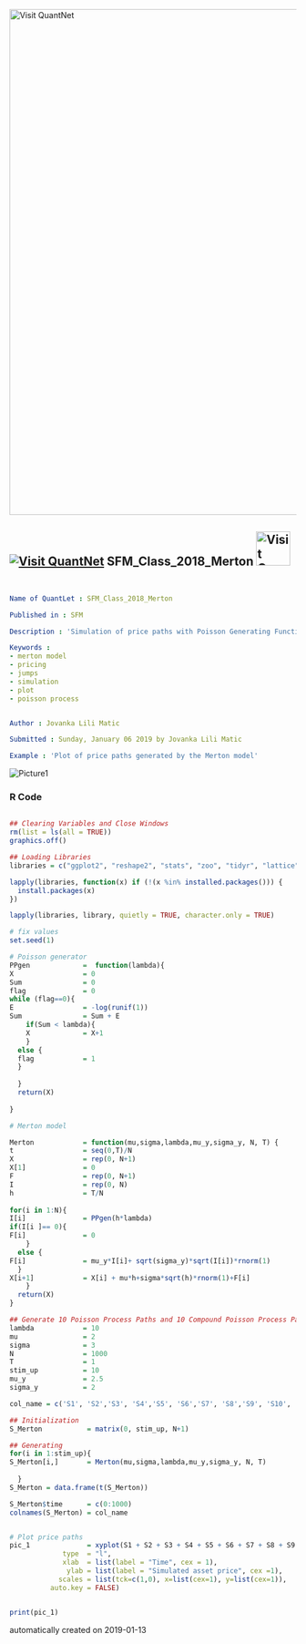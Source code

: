 [<img src="https://github.com/QuantLet/Styleguide-and-FAQ/blob/master/pictures/banner.png" width="888" alt="Visit QuantNet">](http://quantlet.de/)

## [<img src="https://github.com/QuantLet/Styleguide-and-FAQ/blob/master/pictures/qloqo.png" alt="Visit QuantNet">](http://quantlet.de/) **SFM_Class_2018_Merton** [<img src="https://github.com/QuantLet/Styleguide-and-FAQ/blob/master/pictures/QN2.png" width="60" alt="Visit QuantNet 2.0">](http://quantlet.de/)

```yaml


Name of QuantLet : SFM_Class_2018_Merton

Published in : SFM

Description : 'Simulation of price paths with Poisson Generating Function and the Merton Model.'

Keywords : 
- merton model
- pricing
- jumps
- simulation
- plot
- poisson process


Author : Jovanka Lili Matic 

Submitted : Sunday, January 06 2019 by Jovanka Lili Matic

Example : 'Plot of price paths generated by the Merton model'

```

![Picture1](mertonsimulation.png)

### R Code
```r

## Clearing Variables and Close Windows
rm(list = ls(all = TRUE))
graphics.off()

## Loading Libraries
libraries = c("ggplot2", "reshape2", "stats", "zoo", "tidyr", "lattice")

lapply(libraries, function(x) if (!(x %in% installed.packages())) {
  install.packages(x)
})

lapply(libraries, library, quietly = TRUE, character.only = TRUE)

# fix values
set.seed(1)

# Poisson generator
PPgen             =  function(lambda){
X                 = 0
Sum               = 0
flag              = 0
while (flag==0){
E                 = -log(runif(1))
Sum               = Sum + E
    if(Sum < lambda){ 
    X             = X+1
    } 
  else { 
  flag            = 1
  }
  
  }
  return(X)
  
}

# Merton model

Merton            = function(mu,sigma,lambda,mu_y,sigma_y, N, T) {
t                 = seq(0,T)/N
X                 = rep(0, N+1)
X[1]              = 0
F                 = rep(0, N+1)
I                 = rep(0, N)
h                 = T/N
 
for(i in 1:N){
I[i]              = PPgen(h*lambda)
if(I[i ]== 0){
F[i]              = 0
    } 
  else {
F[i]              = mu_y*I[i]+ sqrt(sigma_y)*sqrt(I[i])*rnorm(1)
  }
X[i+1]            = X[i] + mu*h+sigma*sqrt(h)*rnorm(1)+F[i]
    }
  return(X)
}

## Generate 10 Poisson Process Paths and 10 Compound Poisson Process Paths
lambda            = 10
mu                = 2
sigma             = 3
N                 = 1000
T                 = 1
stim_up           = 10
mu_y              = 2.5
sigma_y           = 2

col_name = c('S1', 'S2','S3', 'S4','S5', 'S6','S7', 'S8','S9', 'S10', 'time')

## Initialization
S_Merton           = matrix(0, stim_up, N+1)

## Generating 
for(i in 1:stim_up){
S_Merton[i,]       = Merton(mu,sigma,lambda,mu_y,sigma_y, N, T)
  
  }
S_Merton = data.frame(t(S_Merton)) 

S_Merton$time      = c(0:1000)
colnames(S_Merton) = col_name 


# Plot price paths
pic_1              = xyplot(S1 + S2 + S3 + S4 + S5 + S6 + S7 + S8 + S9 + S10 ~ time, data = S_Merton, 
             type  = "l", 
             xlab  = list(label = "Time", cex = 1), 
              ylab = list(label = "Simulated asset price", cex =1), 
            scales = list(tck=c(1,0), x=list(cex=1), y=list(cex=1)),
          auto.key = FALSE)


print(pic_1)


```

automatically created on 2019-01-13